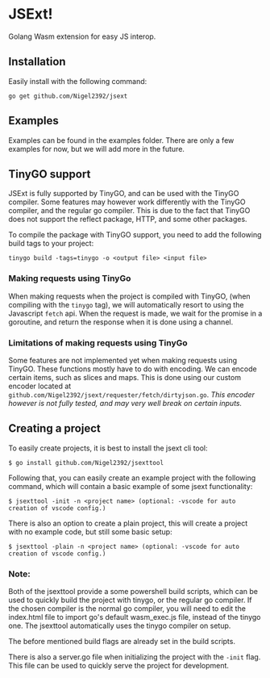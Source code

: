 # JSExt!

Golang Wasm extension for easy JS interop.

## Installation
Easily install  with the following command:
```
go get github.com/Nigel2392/jsext
```

## Examples
Examples can be found in the examples folder.
There are only a few examples for now, but we will add more in the future.

## TinyGO support
JSExt is fully supported by TinyGO, and can be used with the TinyGO compiler.
Some features may however work differently with the TinyGO compiler, and the regular go compiler.
This is due to the fact that TinyGO does not support the reflect package, HTTP, and some other packages.

To compile the package with TinyGO support, you need to add the following build tags to your project:
```
tinygo build -tags=tinygo -o <output file> <input file>
```

### Making requests using TinyGo
When making requests when the project is compiled with TinyGO, (when compiling with the `tinygo` tag), 
we will automatically resort to using the Javascript `fetch` api.
When the request is made, we wait for the promise in a goroutine, and return the response when it is done using a channel.

### Limitations of making requests using TinyGo
Some features are not implemented yet when making requests using TinyGO.
These functions mostly have to do with encoding.
We can encode certain items, such as slices and maps. 
This is done using our custom encoder located at `github.com/Nigel2392/jsext/requester/fetch/dirtyjson.go`.
*This encoder however is not fully tested, and may very well break on certain inputs.*

## Creating a project
To easily create projects, it is best to install the jsext cli tool:
```
$ go install github.com/Nigel2392/jsexttool
```
Following that, you can easily create an example project with the following command, which will contain a basic example of some jsext functionality:
```
$ jsexttool -init -n <project name> (optional: -vscode for auto creation of vscode config.)
```
There is also an option to create a plain project, this will create a project with no example code, but still some basic setup:
```
$ jsexttool -plain -n <project name> (optional: -vscode for auto creation of vscode config.)
```
### Note:
Both of the jsexttool provide a some powershell build scripts, which can be used to quickly build the project with tinygo, or the regular go compiler.
If the chosen compiler is the normal go compiler, you will need to edit the index.html file to import go's default wasm_exec.js file, instead of the tinygo one.
The jsexttool automatically uses the tinygo compiler on setup.

The before mentioned build flags are already set in the build scripts.

There is also a server.go file when initializing the project with the `-init` flag. This file can be used to quickly serve the project for development.